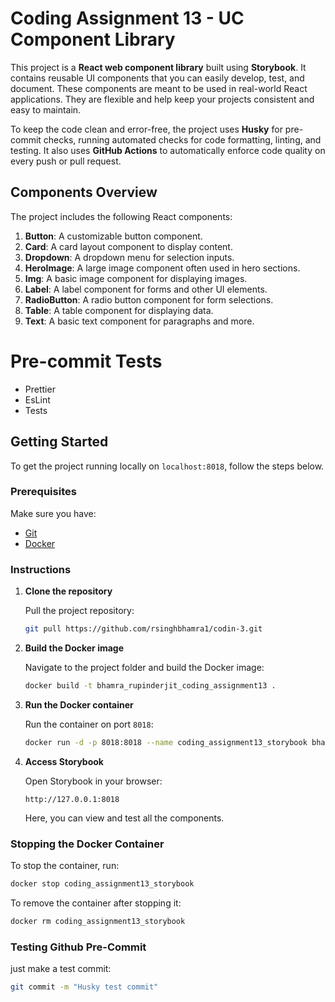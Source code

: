 # Coding Assignment 13 - UC Component Library 

This project is a **React web component library** built using **Storybook**. It contains reusable UI components that you can easily develop, test, and document. These components are meant to be used in real-world React applications. They are flexible and help keep your projects consistent and easy to maintain.

To keep the code clean and error-free, the project uses **Husky** for pre-commit checks, running automated checks for code formatting, linting, and testing. It also uses **GitHub Actions** to automatically enforce code quality on every push or pull request.

## Components Overview

The project includes the following React components:

1. **Button**: A customizable button component.
2. **Card**: A card layout component to display content.
3. **Dropdown**: A dropdown menu for selection inputs.
4. **HeroImage**: A large image component often used in hero sections.
5. **Img**: A basic image component for displaying images.
6. **Label**: A label component for forms and other UI elements.
7. **RadioButton**: A radio button component for form selections.
8. **Table**: A table component for displaying data.
9. **Text**: A basic text component for paragraphs and more.

# Pre-commit Tests
* Prettier
* EsLint 
* Tests 

## Getting Started

To get the project running locally on `localhost:8018`, follow the steps below.

### Prerequisites

Make sure you have:

- [Git](https://git-scm.com/downloads)
- [Docker](https://www.docker.com/get-started)

### Instructions

1. **Clone the repository**

   Pull the project repository:

   ```bash
   git pull https://github.com/rsinghbhamra1/codin-3.git
   ```

2. **Build the Docker image**

   Navigate to the project folder and build the Docker image:

   ```bash
   docker build -t bhamra_rupinderjit_coding_assignment13 .
   ```

3. **Run the Docker container**

   Run the container on port `8018`:

   ```bash
   docker run -d -p 8018:8018 --name coding_assignment13_storybook bhamra_rupinderjit_coding_assignment13:latest
   ```

4. **Access Storybook**

   Open Storybook in your browser:

   ```
   http://127.0.0.1:8018
   ```

   Here, you can view and test all the components.

### Stopping the Docker Container

To stop the container, run:

```bash
docker stop coding_assignment13_storybook
```

To remove the container after stopping it:

```bash
docker rm coding_assignment13_storybook
```

### Testing Github Pre-Commit

just make a test commit:

```bash
git commit -m "Husky test commit"
```
